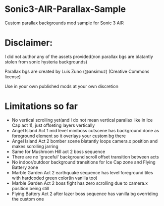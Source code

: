 # Sonic3-AIR-Parallax-Sample
Custom parallax backgrounds mod sample for Sonic 3 AIR

# Disclaimer: 
I did not author any of the assets provided(non parallax bgs are blatantly stolen from sonic hysteria backgrounds)

Parallax bgs are created by Luis Zuno (@ansimuz) (Creative Commons license)

Use in your own published mods at your own discretion

# Limitations so far
- No vertical scrolling yet(and I do not mean vertical parallax like in Ice Cap act 1), just offseting layers vertically
- Angel Island Act 1 mid level miniboss cutscene has background done as foreground element so it overlays your custom bg there
- Angel Island Act 2 bomber scene blatantly loops camera.x position and makes scrolling jarring
- Same for Mushroom Hill act 2 boss sequence
- There are no 'graceful' background scroll offset transition between acts
- No indoor/outdoor background transitions for Ice Cap zone and Flying Battery zone
- Marble Garden Act 2 earthquake sequence has level foreground tiles with hardcoded green color(in vanilla too)
- Marble Garden Act 2 boss fight has zero scrolling due to camera.x position being still
- Flying Battery Act 2 after lazer boss sequence has vanilla bg overriding the custom one
